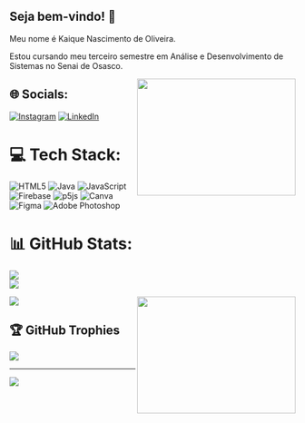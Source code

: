 ## Seja bem-vindo! 👋
<p> Meu nome é Kaique Nascimento de Oliveira.</p>
<p>Estou cursando meu terceiro semestre em Análise e Desenvolvimento de Sistemas no Senai de Osasco.</p>
<img src="https://sdl-stickershop.line.naver.jp/products/0/0/3/1333/android/stickers/23864.png;compress=true" height="206" width="279" align="right">


## 🌐 Socials:
[![Instagram](https://img.shields.io/badge/Instagram-%23E4405F.svg?logo=Instagram&logoColor=white)](https://instagram.com/kaique.on/?igshid=ZDc4ODBmNjlmNQ%3D%3D) [![LinkedIn](https://img.shields.io/badge/LinkedIn-%230077B5.svg?logo=linkedin&logoColor=white)](https://www.linkedin.com/in/kaiquenascimentooliveira/) 

# 💻 Tech Stack:
![HTML5](https://img.shields.io/badge/html5-%23E34F26.svg?style=for-the-badge&logo=html5&logoColor=white) ![Java](https://img.shields.io/badge/java-%23ED8B00.svg?style=for-the-badge&logo=java&logoColor=white) ![JavaScript](https://img.shields.io/badge/javascript-%23323330.svg?style=for-the-badge&logo=javascript&logoColor=%23F7DF1E) ![Firebase](https://img.shields.io/badge/firebase-%23039BE5.svg?style=for-the-badge&logo=firebase) ![p5js](https://img.shields.io/badge/p5.js-ED225D?style=for-the-badge&logo=p5.js&logoColor=FFFFFF) ![Canva](https://img.shields.io/badge/Canva-%2300C4CC.svg?style=for-the-badge&logo=Canva&logoColor=white) 	![Figma](https://img.shields.io/badge/figma-%23F24E1E.svg?style=for-the-badge&logo=figma&logoColor=white) ![Adobe Photoshop](https://img.shields.io/badge/adobephotoshop-%2331A8FF.svg?style=for-the-badge&logo=adobephotoshop&logoColor=white) 
# 📊 GitHub Stats:
![](https://github-readme-stats.vercel.app/api?username=kaique-on&theme=dark&hide_border=false&include_all_commits=false&count_private=false)<br/>
![](https://github-readme-streak-stats.herokuapp.com/?user=kaique-on&theme=dark&hide_border=false)<br/>
<div style background="#FFFFFF"><img src="https://sdl-stickershop.line.naver.jp/products/0/0/3/1333/android/stickers/23861.png;compress=true" height="206" width="279" align="right"></div>
<p><img src="https://github-readme-stats.vercel.app/api/top-langs?username=kaique-on&show_icons=true&theme=dark&locale=en&layout=compact" /></p> 


## 🏆 GitHub Trophies 
![](https://github-profile-trophy.vercel.app/?username=kaique-on&theme=monokai&no-frame=false&no-bg=true&margin-w=4)

---
[![](https://visitcount.itsvg.in/api?id=kaique-on&icon=9&color=5)](https://visitcount.itsvg.in)

<!-- Proudly created with GPRM ( https://gprm.itsvg.in ) -->
